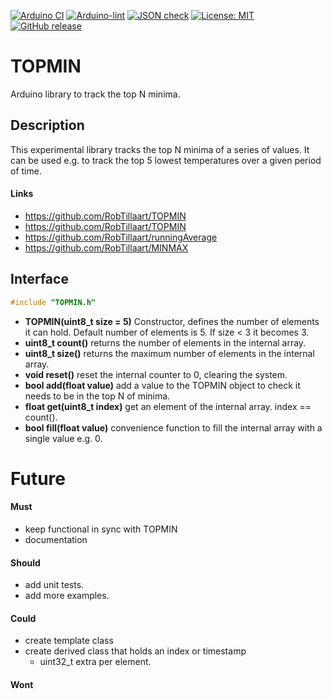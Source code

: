 
[![Arduino CI](https://github.com/RobTillaart/TOPMIN/workflows/Arduino%20CI/badge.svg)](https://github.com/marketplace/actions/arduino_ci)
[![Arduino-lint](https://github.com/RobTillaart/TOPMIN/actions/workflows/arduino-lint.yml/badge.svg)](https://github.com/RobTillaart/TOPMIN/actions/workflows/arduino-lint.yml)
[![JSON check](https://github.com/RobTillaart/TOPMIN/actions/workflows/jsoncheck.yml/badge.svg)](https://github.com/RobTillaart/TOPMIN/actions/workflows/jsoncheck.yml)
[![License: MIT](https://img.shields.io/badge/license-MIT-green.svg)](https://github.com/RobTillaart/TOPMIN/blob/master/LICENSE)
[![GitHub release](https://img.shields.io/github/release/RobTillaart/TOPMIN.svg?maxAge=3600)](https://github.com/RobTillaart/TOPMIN/releases)


# TOPMIN

Arduino library to track the top N minima.

## Description

This experimental library tracks the top N minima of a series of values. 
It can be used e.g. to track the top 5 lowest temperatures over a given 
period of time.


#### Links

- https://github.com/RobTillaart/TOPMIN
- https://github.com/RobTillaart/TOPMIN
- https://github.com/RobTillaart/runningAverage
- https://github.com/RobTillaart/MINMAX


## Interface

```cpp
#include "TOPMIN.h"
```

- **TOPMIN(uint8_t size = 5)** Constructor, defines the number of elements it can hold.
Default number of elements is 5. If size < 3 it becomes 3.
- **uint8_t count()** returns the number of elements in the internal array.
- **uint8_t size()** returns the maximum number of elements in the internal array. 
- **void reset()** reset the internal counter to 0, clearing the system.
- **bool add(float value)** add a value to the TOPMIN object to check it needs to be in the top N of minima.
- **float get(uint8_t index)** get an element of the internal array.
index == count().
- **bool fill(float value)** convenience function to fill the internal array 
with a single value e.g. 0.


# Future

#### Must

- keep functional in sync with TOPMIN
- documentation

#### Should

- add unit tests.
- add more examples.


#### Could

- create template class
- create derived class that holds an index or timestamp
  - uint32_t extra per element.


#### Wont

